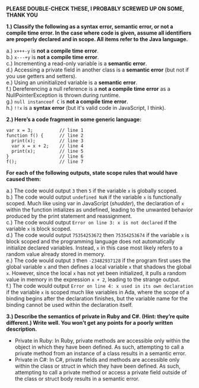 **PLEASE DOUBLE-CHECK THESE, I PROBABLY SCREWED UP ON SOME, THANK YOU**


**1.) Classify the following as a syntax error, semantic error, or not a compile time error. In the case where code is given, assume all identifiers are properly declared and in scope. All items refer to the Java language.**  

  a.) ```x+++-y``` is **not a compile time error**.  
  b.) ```x---+y``` is **not a compile time error**.  
  c.) Incrementing a read-only variable is a **semantic error**.  
  d.) Accessing a private field in another class is a **semantic error** (but not if you use getters and setters).  
  e.) Using an uninitialized variable is a **semantic error**.  
  f.) Dereferencing a null reference is a **not a compile time error** as a NullPointerException is thrown during runtime.  
  g.) ```null instanceof C``` is **not a compile time error**.  
  h.) ```!!x``` is a **syntax error** (but it's valid code in JavaScript, I think).  

**2.) Here’s a code fragment in some generic language:**
```
var x = 3;          // line 1
function f() {      // line 2
  print(x);         // line 3
  var x = x + 2;    // line 4
  print(x);         // line 5
}                   // line 6
f();                // line 7
```
**For each of the following outputs, state scope rules that would have caused them:** 

  a.) The code would output ```3``` then ```5``` if the variable ```x``` is globally scoped.    
  b.) The code would output ```undefined NaN``` if the variable ```x``` is functionally scoped. Much like using var in JavaScript (*shudder*), the declaration of ```x``` within the function intializes as undefined, leading to the unwanted behavior produced by the print statement and reassignment.  
  c.) The code would output ```Error on line 3: x is not declared``` if the variable ```x``` is block scoped.   
  d.) The code would output ```75354253672``` then ```75354253674``` if the variable ```x``` is block scoped and the programming language does not automatically initialize declared variables. Instead, ```x``` in this case most likely refers to a random value already stored in memory.  
  e.) The code would output ```3``` then ```-23482937128``` if the program first uses the global variable ```x``` and then defines a local variable ```x``` that shadows the global ```x```. However, since the local ```x``` has not yet been initialized, it pulls a random value in memory in the expression ```x + 2```, leading to the strange output.  
  f.) The code would output ```Error on line 4: x used in its own declaration``` if the variable ```x``` is scoped much like variables in Ada, where the scope of a binding begins after the declaration finishes, but the variable name for the binding cannot be used within the declaration itself.  

**3.) Describe the semantics of private in Ruby and C#. (Hint: they’re quite different.) Write well. You won’t get any points for a poorly written description.**  

  - Private in Ruby: In Ruby, private methods are accessible only within the object in which they have been defined. As such, attempting to call a private method from an instance of a class results in a semantic error. 
  - Private in C#: In C#, private fields and methods are accessible only within the class or struct in which they have been defined. As such, attempting to call a private method or access a private field outside of the class or struct body results in a semantic error. 
